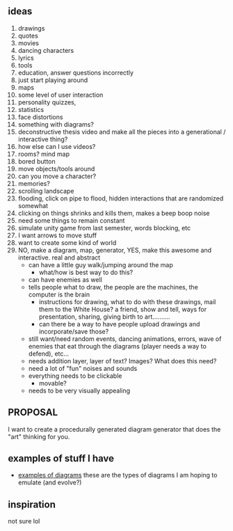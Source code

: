 ## ideas

1. drawings 
1. quotes 
1. movies 
1. dancing characters
1. lyrics
1. tools
1. education, answer questions incorrectly 
1. just start playing around
1. maps
1. some level of user interaction
1. personality quizzes, 
1. statistics 
1. face distortions 
1. something with diagrams?
1. deconstructive thesis video and make all the pieces into a generational / interactive thing?
1. how else can I use videos?
1. rooms? mind map
1. bored button
1. move objects/tools around
1. can you move a character?
1. memories?
1. scrolling landscape
1. flooding, click on pipe to flood, hidden interactions that are randomized somewhat
1. clicking on things shrinks and kills them, makes a beep boop noise
1. need some things to remain constant
1. simulate unity game from last semester, words blocking, etc
1. I want arrows to move stuff
1. want to create some kind of world
1. NO, make a diagram, map, generator, YES, make this awesome and interactive. real and abstract
	- can have a little guy walk/jumping around the map
    	- what/how is best way to do this?
    -  can have enemies as well
    - tells people what to draw, the people are the machines, the computer is the brain 
    	- instructions for drawing, what to do with these drawings, mail them to the White House? a friend, show and tell, ways for presentation, sharing, giving birth to art..........
    	- can there be a way to have people upload drawings and incorporate/save those?
    - still want/need random events, dancing animations, errors, wave of enemies that eat through the diagrams (player needs a way to defend), etc... 
    - needs addition layer, layer of text? Images? What does this need?
    - need a lot of "fun" noises and sounds
    - everything needs to be clickable
    	- movable?
    - needs to be very visually appealing

## PROPOSAL

I want to create a procedurally generated diagram generator that does the "art" thinking for you.

## examples of stuff I have 

- [examples of diagrams](https://chrisdivincenzo.github.io/Thesis/diagrams.html) these are the types of diagrams I am hoping to emulate (and evolve?)

## inspiration

not sure lol
